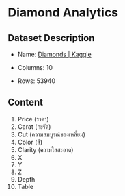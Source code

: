 # Diamond Analytics

## Dataset Description

-   Name:  [Diamonds | Kaggle](https://www.kaggle.com/shivam2503/diamonds?fbclid=IwAR2mDQADZW5UxyOVDTj7ILQd2ErJibFyRTr535c25Nv37KUAhDPAFCbMHPQ)
    
-   Columns:  10
    
-   Rows:  53940
    

## Content
1.  Price (ราคา)
2.  Carat (กะรัต)
3.  Cut (ความสมบูรณ์ของเหลี่ยม)
4.  Color (สี)
5.  Clarity (ความใสสะอาด)
6.  X
7.  Y
8.  Z
9.  Depth
10.  Table
